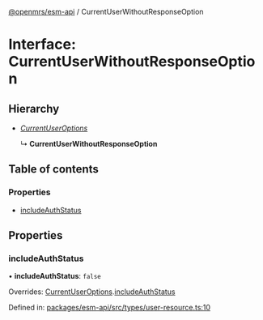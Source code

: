 [@openmrs/esm-api](../API.md) / CurrentUserWithoutResponseOption

# Interface: CurrentUserWithoutResponseOption

## Hierarchy

* [*CurrentUserOptions*](currentuseroptions.md)

  ↳ **CurrentUserWithoutResponseOption**

## Table of contents

### Properties

- [includeAuthStatus](currentuserwithoutresponseoption.md#includeauthstatus)

## Properties

### includeAuthStatus

• **includeAuthStatus**: ``false``

Overrides: [CurrentUserOptions](currentuseroptions.md).[includeAuthStatus](currentuseroptions.md#includeauthstatus)

Defined in: [packages/esm-api/src/types/user-resource.ts:10](https://github.com/openmrs/openmrs-esm-core/blob/master/packages/esm-api/src/types/user-resource.ts#L10)
